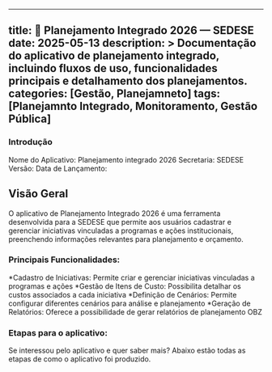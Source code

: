 
---
title: 📱 Planejamento Integrado 2026 — SEDESE
date: 2025-05-13
description: >
  Documentação do aplicativo de planejamento integrado, incluindo fluxos de uso, funcionalidades principais e detalhamento dos planejamentos.
categories: [Gestão, Planejamneto]
tags: [Planejamnto Integrado, Monitoramento, Gestão Pública]
---

### Introdução
Nome do Aplicativo: Planejamento integrado 2026
Secretaria: SEDESE
Versão:
Data de Lançamento: 
## Visão Geral
O aplicativo de Planejamento Integrado 2026 é uma ferramenta desenvolvida para a SEDESE que permite aos usuários cadastrar e gerenciar iniciativas vinculadas a programas e ações institucionais, preenchendo informações relevantes para planejamento e orçamento.
### Principais Funcionalidades: 
  *Cadastro de Iniciativas: Permite criar e gerenciar iniciativas vinculadas a programas e ações
  *Gestão de Itens de Custo: Possibilita detalhar os custos associados a cada iniciativa
  *Definição de Cenários: Permite configurar diferentes cenários para análise e planejamento
  *Geração de Relatórios: Oferece a possibilidade de gerar relatórios de planejamento OBZ
  ### Etapas para o aplicativo:
  Se interessou pelo aplicativo e quer saber mais? Abaixo estão todas as etapas de como o aplicativo foi produzido. 
 

